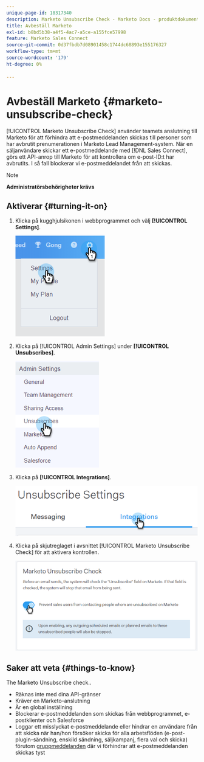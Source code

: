 ```yaml
---
unique-page-id: 18317340
description: Marketo Unsubscribe Check - Marketo Docs - produktdokumentation
title: Avbeställ Marketo
exl-id: b8bd5b38-a4f5-4ac7-a5ce-a155fce57998
feature: Marketo Sales Connect
source-git-commit: 0d37fbdb7d08901458c1744dc68893e155176327
workflow-type: tm+mt
source-wordcount: '179'
ht-degree: 0%

---
```


# Avbeställ Marketo {#marketo-unsubscribe-check}

[!UICONTROL Marketo Unsubscribe Check] använder teamets anslutning till Marketo för att förhindra att e-postmeddelanden skickas till personer som har avbrutit prenumerationen i Marketo Lead Management-system. När en säljanvändare skickar ett e-postmeddelande med [!DNL Sales Connect], görs ett API-anrop till Marketo för att kontrollera om e-post-ID:t har avbrutits. I så fall blockerar vi e-postmeddelandet från att skickas.

>[!NOTE]
>
>**Administratörsbehörigheter krävs**

## Aktiverar {#turning-it-on}

1. Klicka på kugghjulsikonen i webbprogrammet och välj **[!UICONTROL Settings]**.

   ![](assets/one-2.png)

1. Klicka på [!UICONTROL Admin Settings] under **[!UICONTROL Unsubscribes]**.

   ![](assets/two-3.png)

1. Klicka på **[!UICONTROL Integrations]**.

   ![](assets/three-3.png)

1. Klicka på skjutreglaget i avsnittet [!UICONTROL Marketo Unsubscribe Check] för att aktivera kontrollen.

   ![](assets/four-2.png)

## Saker att veta {#things-to-know}

The Marketo Unsubscribe check..

* Räknas inte med dina API-gränser
* Kräver en Marketo-anslutning
* Är en global inställning
* Blockerar e-postmeddelanden som skickas från webbprogrammet, e-postklienter och Salesforce
* Loggar ett misslyckat e-postmeddelande eller hindrar en användare från att skicka när han/hon försöker skicka för alla arbetsflöden (e-post-plugin-sändning, enskild sändning, säljkampanj, flera val och skicka) förutom [gruppmeddelanden](/help/marketo/product-docs/marketo-sales-connect/email/using-the-compose-window/composing-bulk-emails-with-select-and-send.md) där vi förhindrar att e-postmeddelanden skickas tyst
